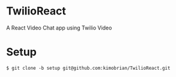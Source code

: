# TwilioReact
A React Video Chat app using Twilio Video

# Setup

```
$ git clone -b setup git@github.com:kimobrian/TwilioReact.git
```
